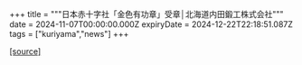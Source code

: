 +++
title = """日本赤十字社「金色有功章」受章│北海道内田鍛工株式会社"""
date = 2024-11-07T00:00:00.000Z
expiryDate = 2024-12-22T22:18:51.087Z
tags = ["kuriyama","news"]
+++


[[source]](https://www.town.kuriyama.hokkaido.jp/soshiki/38/29312.html)
